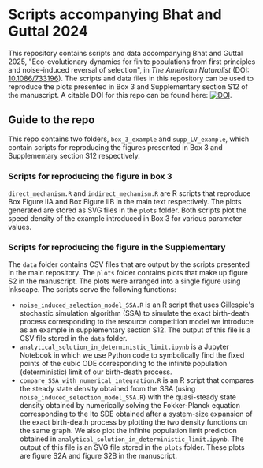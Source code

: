 # Scripts accompanying Bhat and Guttal 2024

This repository contains scripts and data accompanying Bhat and Guttal 2025, "Eco-evolutionary dynamics for finite populations from first principles and noise-induced reversal of selection", in *The American Naturalist* (DOI: [10.1086/733196](https://www.journals.uchicago.edu/doi/10.1086/733196)). The scripts and data files in this repository can be used to reproduce the plots presented in Box 3 and Supplementary section S12 of the manuscript. A citable DOI for this repo can be found here: [![DOI](https://zenodo.org/badge/848828414.svg)](https://zenodo.org/doi/10.5281/zenodo.13384639).

## Guide to the repo

This repo contains two folders, ```box_3_example``` and ```supp_LV_example```, which contain scripts for reproducing the figures presented in Box 3 and Supplementary section S12 respectively.

### Scripts for reproducing the figure in box 3

```direct_mechanism.R``` and ```indirect_mechanism.R``` are R scripts that reproduce Box Figure IIA and Box Figure IIB in the main text respectively. The plots generated are stored as SVG files in the ```plots``` folder. Both scripts plot the speed density of the example introduced in Box 3 for various parameter values.


### Scripts for reproducing the figure in the Supplementary

The ```data``` folder contains CSV files that are output by the scripts presented in the main repository. The ```plots``` folder contains plots that make up figure S2 in the manuscript. The plots were arranged into a single figure using Inkscape. The scripts serve the following functions:

- ```noise_induced_selection_model_SSA.R``` is an R script that uses Gillespie's stochastic simulation algorithm (SSA) to simulate the exact birth-death process corresponding to the resource competition model we introduce as an example in supplementary section S12. The output of this file is a CSV file stored in the ```data``` folder.
- ```analytical_solution_in_deterministic_limit.ipynb``` is a Jupyter Notebook in which we use Python code to symbolically find the fixed points of the cubic ODE corresponding to the infinite population (deterministic) limit of our birth-death process.
- ```compare_SSA_with_numerical_integration.R``` is an R script that compares the steady state density obtained from the SSA (using ```noise_induced_selection_model_SSA.R```) with the quasi-steady state density obtained by numerically solving the Fokker-Planck equation corresponding to the Ito SDE obtained after a system-size expansion of the exact birth-death process by plotting the two density functions on the same graph. We also plot the infinite population limit prediction obtained in  ```analytical_solution_in_deterministic_limit.ipynb```. The output of this file is an SVG file stored in the ```plots``` folder. These plots are figure S2A and figure S2B in the manuscript.
